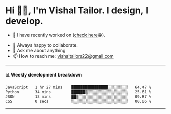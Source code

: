 # Hi 👋🏻, I'm Vishal Tailor. I design, I develop.

- 🔭 I have recently worked on ([check here](https://vishaltailor.com)😁).
<!-- - 🎦 Currently watching: JavaScript: The Hard Parts By Will Sentance. -->
- 👯 Always happy to collaborate.
- 💬 Ask me about anything
- 📫 How to reach me: <a href="mailto:vishaltailors22@gmail.com">vishaltailors22@gmail.com</a>

<hr /> 
<h4>📊 Weekly development breakdown</h4>
<!--START_SECTION:waka-->

```txt
JavaScript   1 hr 27 mins    ████████████████░░░░░░░░░   64.47 %
Python       34 mins         ██████▒░░░░░░░░░░░░░░░░░░   25.61 %
JSON         13 mins         ██▒░░░░░░░░░░░░░░░░░░░░░░   09.87 %
CSS          0 secs          ░░░░░░░░░░░░░░░░░░░░░░░░░   00.06 %
```

<!--END_SECTION:waka-->
<hr /> 

<!-- ![](./profile-3d-contrib/profile-green-animate.svg) -->
